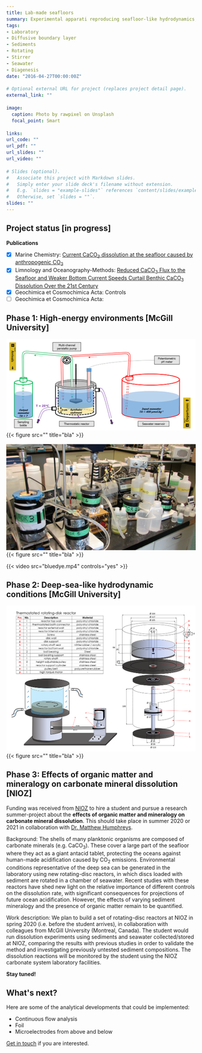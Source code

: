 ```yaml
---
title: Lab-made seafloors
summary: Experimental apparati reproducing seafloor-like hydrodynamics, to study early diagenesis in all kind of benthic environments, directly from the lab.
tags:
- Laboratory
- Diffusive boundary layer
- Sediments
- Rotating
- Stirrer
- Seawater
- Diagenesis
date: "2016-04-27T00:00:00Z"

# Optional external URL for project (replaces project detail page).
external_link: ""

image:
  caption: Photo by rawpixel on Unsplash
  focal_point: Smart

links:
url_code: ""
url_pdf: ""
url_slides: ""
url_video: ""

# Slides (optional).
#   Associate this project with Markdown slides.
#   Simply enter your slide deck's filename without extension.
#   E.g. `slides = "example-slides"` references `content/slides/example-slides.md`.
#   Otherwise, set `slides = ""`.
slides: ""
---
```


## Project status [**in progress**]

**Publications**
- [x] Marine Chemistry: [Current CaCO<sub>3</sub> dissolution at the seafloor caused by anthropogenic CO<sub>2</sub>](https://osulpis.xyz/publication/journal-article/pnas2018/)
- [x] Limnology and Oceanography-Methods: [Reduced CaCO<sub>3</sub> Flux to the Seafloor and Weaker Bottom Current Speeds Curtail Benthic CaCO<sub>3</sub> Dissolution Over the 21st Century](https://osulpis.xyz/publication/journal-article/gbc2019/)
- [x] Geochimica et Cosmochimica Acta: Controls
- [ ] Geochimica et Cosmochimica Acta: 

## **Phase 1**: High-energy environments [McGill University]

![png](./diagram1.png)
{{< figure src="" title="bla" >}}

![png](./stirredreactors.png)
{{< figure src="" title="bla" >}}

{{< video src="bluedye.mp4" controls="yes" >}}

## **Phase 2**: Deep-sea-like hydrodynamic conditions [McGill University]

![png](./diagram2.png)
{{< figure src="" title="bla" >}}

## **Phase 3**: Effects of organic matter and mineralogy on carbonate mineral dissolution [NIOZ]

Funding was received from [NIOZ](https://www.nioz.nl/en/education/uu-nioz-student-work-experience-1) to hire a student and pursue a research summer-project about the **effects of organic matter and mineralogy on carbonate mineral dissolution**. This should take place in summer 2020 or 2021 in collaboration with [Dr. Matthew Humphreys](https://mvdh.xyz/).

Background:
The shells of many planktonic organisms are composed of carbonate minerals (e.g. CaCO<sub>3</sub>). These cover a large part of the seafloor where they act as a giant antacid tablet, protecting the oceans against human-made acidification caused by CO<sub>2</sub> emissions. Environmental conditions representative of the deep sea can be generated in the laboratory using new rotating-disc reactors, in which discs loaded with sediment are rotated in a chamber of seawater. Recent studies with these reactors have shed new light on the relative importance of different controls on the dissolution rate, with significant consequences for projections of future ocean acidification. However, the effects of varying sediment mineralogy and the presence of organic matter remain to be quantified.

Work description:
We plan to build a set of rotating-disc reactors at NIOZ in spring 2020 (i.e. before the student arrives), in collaboration with colleagues from McGill University (Montreal, Canada). The student would run dissolution experiments using sediments and seawater collected/stored at NIOZ, comparing the results with previous studies in order to validate the method and investigating previously untested sediment compositions. The dissolution reactions will be monitored by the student using the NIOZ carbonate system laboratory facilities.

**Stay tuned!**

## **What's next?**

Here are some of the analytical developments that could be implemented:
- Continuous flow analysis
- Foil
- Microelectrodes from above and below

[Get in touch](https://osulpis.xyz/#contact) if you are interested. 
